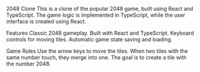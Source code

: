 2048 Clone
This is a clone of the popular 2048 game, built using React and TypeScript. The game logic is implemented in TypeScript, while the user interface is created using React.


Features
Classic 2048 gameplay.
Built with React and TypeScript.
Keyboard controls for moving tiles.
Automatic game state saving and loading.


Game Rules
Use the arrow keys to move the tiles.
When two tiles with the same number touch, they merge into one.
The goal is to create a tile with the number 2048.
